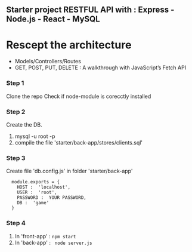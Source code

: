 ## Starter project RESTFUL API with : Express - Node.js - React - MySQL 

# Rescept the architecture
- Models/Controllers/Routes
- GET, POST, PUT, DELETE : A walkthrough with JavaScript’s Fetch API

### Step 1
 Clone the repo
 Check if node-module is corecctly installed
 
### Step 2 
  Create the DB. 
   1) mysql -u root -p
   2) compile the file 'starter/back-app/stores/clients.sql'
 
### Step 3
  Create file 'db.config.js' in folder 'starter/back-app'
  ```
    module.exports = {
      HOST :  'localhost', 
      USER :  'root', 
      PASSWORD :  YOUR PASSWORD,
      DB :  'game'
    }
```

### Step 4
 1) In 'front-app' : ```npm start```
 2) In 'back-app' : ``` node server.js```


 
